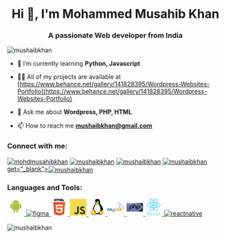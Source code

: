 <h1 align="center">Hi 👋, I'm Mohammed Musahib Khan</h1>
<h3 align="center">A passionate Web developer from India</h3>

<p align="left"> <img src="https://komarev.com/ghpvc/?username=mushaibkhan&label=Profile%20views&color=0e75b6&style=flat" alt="mushaibkhan" /> </p>

- 🌱 I’m currently learning **Python, Javascript**

- 👨‍💻 All of my projects are available at [https://www.behance.net/gallery/141828395/Wordpress-Websites-Portfolio](https://www.behance.net/gallery/141828395/Wordpress-Websites-Portfolio)

- 💬 Ask me about **Wordpress, PHP, HTML**

- 📫 How to reach me **mushaibkhan@gmail.com**

<h3 align="left">Connect with me:</h3>
<p align="left">
<a href="https://twitter.com/mohdmusahibkhan" target="_blank"><img align="center" src="https://raw.githubusercontent.com/rahuldkjain/github-profile-readme-generator/master/src/images/icons/Social/twitter.svg" alt="mohdmusahibkhan" height="30" width="40" /></a>
<a href="https://linkedin.com/in/mushaibkhan" target="_blank"><img align="center" src="https://raw.githubusercontent.com/rahuldkjain/github-profile-readme-generator/master/src/images/icons/Social/linked-in-alt.svg" alt="mushaibkhan" height="30" width="40" /></a>
<a href="https://fb.com/mushaibkhan" target="_blank"><img align="center" src="https://raw.githubusercontent.com/rahuldkjain/github-profile-readme-generator/master/src/images/icons/Social/facebook.svg" alt="mushaibkhan" height="30" width="40" /></a>
<a href="https://instagram.com/mushaibkhan" target="_blank"><img align="center" src="https://raw.githubusercontent.com/rahuldkjain/github-profile-readme-generator/master/src/images/icons/Social/instagram.svg" alt="mushaibkhan" height="30" width="40" /></a>
<a href="https://www.behance.net/mushaibkhan" 
   
   
   
   
   
   
   get="_blank"><img align="center" src="https://raw.githubusercontent.com/rahuldkjain/github-profile-readme-generator/master/src/images/icons/Social/behance.svg" alt="mushaibkhan" height="30" width="40" /></a>
</p>

<h3 align="left">Languages and Tools:</h3>
<p align="left"> <a href="https://developer.android.com" target="_blank" rel="noreferrer"> <img src="https://raw.githubusercontent.com/devicons/devicon/master/icons/android/android-original-wordmark.svg" alt="android" width="40" height="40"/> </a> <a href="https://www.figma.com/" target="_blank" rel="noreferrer"> <img src="https://www.vectorlogo.zone/logos/figma/figma-icon.svg" alt="figma" width="40" height="40"/> </a> <a href="https://www.w3.org/html/" target="_blank" rel="noreferrer"> <img src="https://raw.githubusercontent.com/devicons/devicon/master/icons/html5/html5-original-wordmark.svg" alt="html5" width="40" height="40"/> </a> <a href="https://developer.mozilla.org/en-US/docs/Web/JavaScript" target="_blank" rel="noreferrer"> <img src="https://raw.githubusercontent.com/devicons/devicon/master/icons/javascript/javascript-original.svg" alt="javascript" width="40" height="40"/> </a> <a href="https://www.linux.org/" target="_blank" rel="noreferrer"> <img src="https://raw.githubusercontent.com/devicons/devicon/master/icons/linux/linux-original.svg" alt="linux" width="40" height="40"/> </a> <a href="https://www.mysql.com/" target="_blank" rel="noreferrer"> <img src="https://raw.githubusercontent.com/devicons/devicon/master/icons/mysql/mysql-original-wordmark.svg" alt="mysql" width="40" height="40"/> </a> <a href="https://www.php.net" target="_blank" rel="noreferrer"> <img src="https://raw.githubusercontent.com/devicons/devicon/master/icons/php/php-original.svg" alt="php" width="40" height="40"/> </a> <a href="https://reactjs.org/" target="_blank" rel="noreferrer"> <img src="https://raw.githubusercontent.com/devicons/devicon/master/icons/react/react-original-wordmark.svg" alt="react" width="40" height="40"/> </a> <a href="https://reactnative.dev/" target="_blank" rel="noreferrer"> <img src="https://reactnative.dev/img/header_logo.svg" alt="reactnative" width="40" height="40"/> </a> </p>

<p><img align="center" src="https://github-readme-stats.vercel.app/api/top-langs?username=mushaibkhan&show_icons=true&locale=en&layout=compact" alt="mushaibkhan" /></p>
